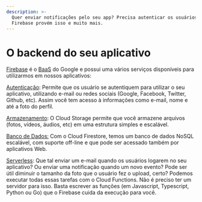 ```yaml
---
description: >-
  Quer enviar notificações pelo seu app? Precisa autenticar os usuários? O
  Firebase provém isso e muito mais.
---
```


# O backend do seu aplicativo

[Firebase](https://firebase.google.com/products?hl=pt-br) é o [BaaS](https://pt.stackoverflow.com/questions/298361/o-que-%C3%A9-um-backend-as-a-service-baas) do Google e possui uma vários serviços disponíveis para utilizarmos em nossos aplicativos:

[Autenticação](https://firebase.google.com/docs/auth/?hl=pt-br): Permite que os usuário se autentiquem para utilizar o seu aplicativo, utilizando e-mail ou  redes sociais \(Google, Facebook, Twitter, Github, etc\). Assim você tem acesso à informações como e-mail, nome e até a foto do perfil.

[Armazenamento](https://firebase.google.com/docs/storage/?hl=pt-br): O Cloud Storage permite que você armazene arquivos \(fotos, vídeos, áudios, etc\) em uma estrutura simples e escalável. 

[Banco de Dados:](https://firebase.google.com/docs/firestore?hl=pt-br) Com o Cloud Firestore, temos um banco de dados NoSQL escalável, com suporte off-line e que pode ser acessado também por aplicativos Web. 

[Serverless](https://firebase.google.com/docs/functions): Que tal enviar um e-mail quando os usuários logarem no seu aplicativo? Ou enviar uma notificação quando um novo evento? Pode ser útil diminuir o tamanho da foto que o usuário fez o upload, certo? Podemos executar todas essas tarefas com o Cloud Functions. Não é preciso ter um servidor para isso. Basta escrever as funções \(em Javascript, Typescript, Python ou Go\) que o Firebase cuida da execução para você.



